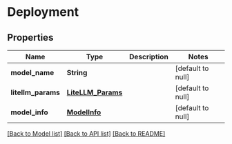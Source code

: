 # Deployment
## Properties

| Name | Type | Description | Notes |
|------------ | ------------- | ------------- | -------------|
| **model\_name** | **String** |  | [default to null] |
| **litellm\_params** | [**LiteLLM_Params**](LiteLLM_Params.md) |  | [default to null] |
| **model\_info** | [**ModelInfo**](ModelInfo.md) |  | [default to null] |

[[Back to Model list]](../README.md#documentation-for-models) [[Back to API list]](../README.md#documentation-for-api-endpoints) [[Back to README]](../README.md)

